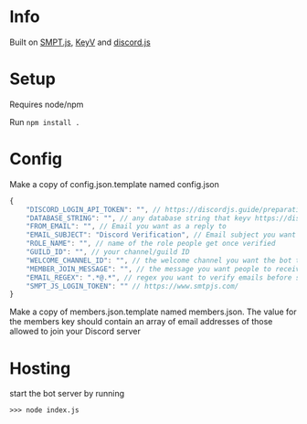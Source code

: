 # Info

Built on [SMPT.js](https://www.smtpjs.com/), [KeyV](https://github.com/lukechilds/keyv) and [discord.js](https://discord.js.org/#/)

# Setup

Requires node/npm

Run `npm install .`

# Config

Make a copy of config.json.template named config.json


```js
{
    "DISCORD_LOGIN_API_TOKEN": "", // https://discordjs.guide/preparations/setting-up-a-bot-application.html#your-token
    "DATABASE_STRING": "", // any database string that keyv https://discordjs.guide/keyv/#installation
    "FROM_EMAIL": "", // Email you want as a reply to
    "EMAIL_SUBJECT": "Discord Verification", // Email subject you want
    "ROLE_NAME": "", // name of the role people get once verified
    "GUILD_ID": "", // your channel/guild ID
    "WELCOME_CHANNEL_ID": "", // the welcome channel you want the bot to operate on
    "MEMBER_JOIN_MESSAGE": "", // the message you want people to receive if they aren't in your members.json
    "EMAIL_REGEX": ".*@.*", // regex you want to verify emails before sending, could be domain specific
    "SMPT_JS_LOGIN_TOKEN": "" // https://www.smtpjs.com/
}
```

Make a copy of members.json.template named members.json. The value for the members key should contain an array of email addresses of those allowed to join your Discord server

# Hosting

start the bot server by running

`>>> node index.js`
